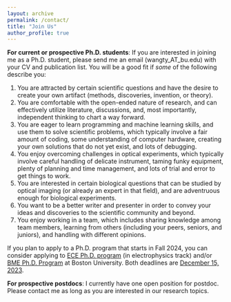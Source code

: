 ```yaml
---
layout: archive
permalink: /contact/
title: "Join Us"
author_profile: true
---
```



<b>For current or prospective Ph.D. students</b>: If you are interested in joining me as a Ph.D. student, please send me an email (wangty_AT_bu.edu) with your CV and publication list. You will be a good fit if <i>some</i> of the following describe you:

1. You are attracted by certain scientific questions and have the desire to create your own artifact (methods, discoveries, invention, or theory). 
1. You are comfortable with the open-ended nature of research, and can effectively utilize literature, discussions, and, most importantly, independent thinking to chart a way forward.
1. You are eager to learn programming and machine learning skills, and use them to solve scientific problems, which typically involve a fair amount of coding, some understanding of computer hardware, creating your own solutions that do not yet exist, and lots of debugging.
1. You enjoy overcoming challenges in optical experiments, which typically involve careful handling of delicate instrument, taming funky equipment, plenty of planning and time management, and lots of trial and error to get things to work.
1. You are interested in certain biological questions that can be studied by optical imaging (or already an expert in that field), and are adventruous enough for biological experiments. 
1. You want to be a better writer and presenter in order to convey your ideas and discoveries to the scientific community and beyond. 
1. You enjoy working in a team, which includes sharing knowledge among team members, learning from others (including your peers, seniors, and juniors), and handling with different opinions.

If you plan to apply to a Ph.D. program that starts in Fall 2024, you can consider applying to [ECE Ph.D. program](https://www.bu.edu/eng/academics/explore-degree-programs/phd-in-electrical-engineering/) (in electrophysics track) and/or [BME Ph.D. Program](https://www.bu.edu/eng/academics/explore-degree-programs/phd-in-biomedical-engineering/) at Boston University. Both deadlines are <u>December 15, 2023</u>. 

<b>For prospective postdocs</b>: I currently have one open position for postdoc. Please contact me as long as you are interested in our research topics.